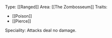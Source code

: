 Type: [[Ranged]]
Area: [[The Zombosseum]]
Traits:
- [[Poison]]
- [[Pierce]]

Speciality: Attacks deal no damage.
